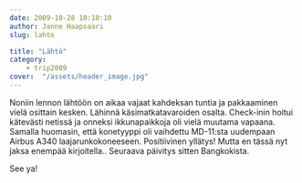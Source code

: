 ```yaml
---
date: 2009-10-28 10:10:10
author: Janne Haapsaari
slug: lahto

title: "Lähtö"
category:
    - trip2009
cover:  "/assets/header_image.jpg"
---
```


Noniin lennon lähtöön on aikaa vajaat kahdeksan tuntia ja pakkaaminen vielä
osittain kesken. Lähinnä käsimatkatavaroiden osalta. Check-inin hoitui
kätevästi netissä ja onneksi ikkunapaikkoja oli vielä muutama vapaana. Samalla
huomasin, että konetyyppi oli vaihdettu MD-11:sta uudempaan Airbus A340
laajarunkokoneeseen. Positiivinen yllätys! Mutta en tässä nyt jaksa enempää
kirjoitella.. Seuraava päivitys sitten Bangkokista.

See ya!

